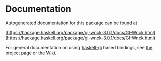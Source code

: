# Documentation
Autogenerated documentation for this package can be found at

[https://hackage.haskell.org/package/gi-wnck-3.0.1/docs/GI-Wnck.html](https://hackage.haskell.org/package/gi-wnck-3.0.1/docs/GI-Wnck.html)

For general documentation on using [haskell-gi](https://github.com/haskell-gi/haskell-gi) based bindings, see [the project page](https://github.com/haskell-gi/haskell-gi) or [the Wiki](https://github.com/haskell-gi/haskell-gi/wiki).

